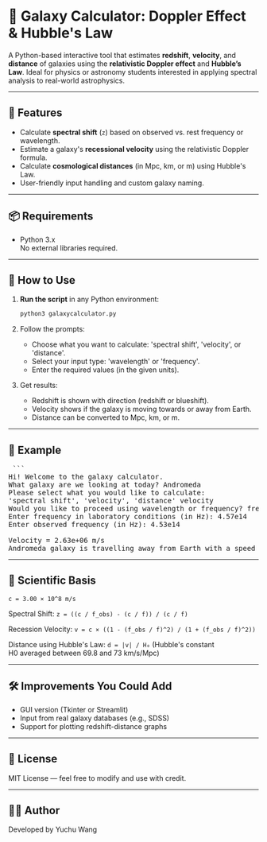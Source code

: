 # 🌌 Galaxy Calculator: Doppler Effect & Hubble's Law
A Python-based interactive tool that estimates **redshift**, **velocity**, and **distance** of galaxies using the **relativistic Doppler effect** and **Hubble’s Law**. Ideal for physics or astronomy students interested in applying spectral analysis to real-world astrophysics.

---

## 🧪 Features
- Calculate **spectral shift** (`z`) based on observed vs. rest frequency or wavelength.
- Estimate a galaxy's **recessional velocity** using the relativistic Doppler formula.
- Calculate **cosmological distances** (in Mpc, km, or m) using Hubble's Law.
- User-friendly input handling and custom galaxy naming.

---

## 📦 Requirements

- Python 3.x  
No external libraries required.

---

## 🚀 How to Use

1. **Run the script** in any Python environment:
    
   ```bash
   python3 galaxycalculator.py
   ```
    
2. Follow the prompts:
    - Choose what you want to calculate: 'spectral shift', 'velocity', or 'distance'.
    - Select your input type: 'wavelength' or 'frequency'.
    - Enter the required values (in the given units).

3. Get results:
    - Redshift is shown with direction (redshift or blueshift).
    - Velocity shows if the galaxy is moving towards or away from Earth.
    - Distance can be converted to Mpc, km, or m.

---

## 📖 Example
<pre> ```
Hi! Welcome to the galaxy calculator.
What galaxy are we looking at today? Andromeda
Please select what you would like to calculate:
'spectral shift', 'velocity', 'distance' velocity
Would you like to proceed using wavelength or frequency? frequency
Enter frequency in laboratory conditions (in Hz): 4.57e14
Enter observed frequency (in Hz): 4.53e14

Velocity = 2.63e+06 m/s
Andromeda galaxy is travelling away from Earth with a speed of 2630000.0 m/s. ``` </pre>

---

## 🧮 Scientific Basis

`c = 3.00 × 10^8 m/s`

Spectral Shift:
    `z = ((c / f_obs) - (c / f)) / (c / f)`

Recession Velocity:
    `v = c × ((1 - (f_obs / f)^2) / (1 + (f_obs / f)^2))`

Distance using Hubble's Law:
    `d = |v| / H₀` (Hubble's constant H0 averaged between 69.8 and 73 km/s/Mpc)

---

## 🛠️ Improvements You Could Add
- GUI version (Tkinter or Streamlit)
- Input from real galaxy databases (e.g., SDSS)
- Support for plotting redshift-distance graphs

---

## 📄 License
MIT License — feel free to modify and use with credit.

---

## 👩‍🚀 Author
Developed by Yuchu Wang
